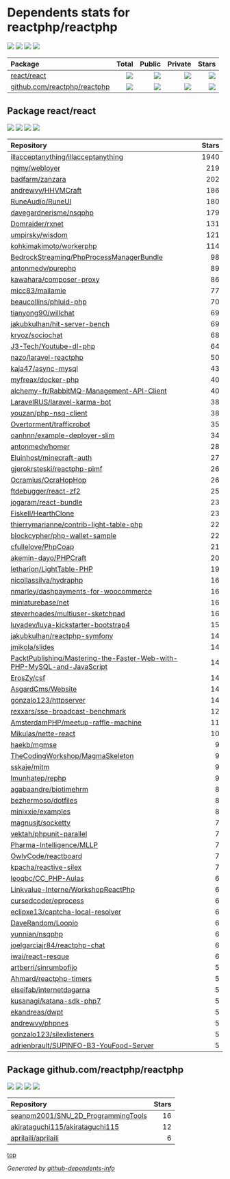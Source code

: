 # Dependents stats for reactphp/reactphp

[![](https://img.shields.io/static/v1?label=Used%20by&message=996&color=informational&logo=slickpic)](https://github.com/reactphp/reactphp/network/dependents)
[![](https://img.shields.io/static/v1?label=Used%20by%20(public)&message=83&color=informational&logo=slickpic)](https://github.com/reactphp/reactphp/network/dependents)
[![](https://img.shields.io/static/v1?label=Used%20by%20(private)&message=913&color=informational&logo=slickpic)](https://github.com/reactphp/reactphp/network/dependents)
[![](https://img.shields.io/static/v1?label=Used%20by%20(stars)&message=260&color=informational&logo=slickpic)](https://github.com/reactphp/reactphp/network/dependents)

| Package    | Total  | Public | Private | Stars |
| :--------  | -----: | -----: | -----:  | ----: |
| [react/react](#package-reactreact)    | [![](https://img.shields.io/static/v1?label=Used%20by&message=977&color=informational&logo=slickpic)](https://github.com/reactphp/reactphp/network/dependents?package_id=UGFja2FnZS01NDkwMzEwODQ%3D)  | [![](https://img.shields.io/static/v1?label=Used%20by%20(public)&message=80&color=informational&logo=slickpic)](https://github.com/reactphp/reactphp/network/dependents?package_id=UGFja2FnZS01NDkwMzEwODQ%3D) | [![](https://img.shields.io/static/v1?label=Used%20by%20(private)&message=897&color=informational&logo=slickpic)](https://github.com/reactphp/reactphp/network/dependents?package_id=UGFja2FnZS01NDkwMzEwODQ%3D) | [![](https://img.shields.io/static/v1?label=Used%20by%20(stars)&message=226&color=informational&logo=slickpic)](https://github.com/reactphp/reactphp/network/dependents?package_id=UGFja2FnZS01NDkwMzEwODQ%3D) |
| [github.com/reactphp/reactphp](#package-github.comreactphpreactphp)    | [![](https://img.shields.io/static/v1?label=Used%20by&message=19&color=informational&logo=slickpic)](https://github.com/reactphp/reactphp/network/dependents?package_id=UGFja2FnZS0zNjUyMzU3NzE5)  | [![](https://img.shields.io/static/v1?label=Used%20by%20(public)&message=3&color=informational&logo=slickpic)](https://github.com/reactphp/reactphp/network/dependents?package_id=UGFja2FnZS0zNjUyMzU3NzE5) | [![](https://img.shields.io/static/v1?label=Used%20by%20(private)&message=16&color=informational&logo=slickpic)](https://github.com/reactphp/reactphp/network/dependents?package_id=UGFja2FnZS0zNjUyMzU3NzE5) | [![](https://img.shields.io/static/v1?label=Used%20by%20(stars)&message=34&color=informational&logo=slickpic)](https://github.com/reactphp/reactphp/network/dependents?package_id=UGFja2FnZS0zNjUyMzU3NzE5) |

## Package react/react

[![](https://img.shields.io/static/v1?label=Used%20by&message=977&color=informational&logo=slickpic)](https://github.com/reactphp/reactphp/network/dependents?package_id=UGFja2FnZS01NDkwMzEwODQ%3D)
[![](https://img.shields.io/static/v1?label=Used%20by%20(public)&message=80&color=informational&logo=slickpic)](https://github.com/reactphp/reactphp/network/dependents?package_id=UGFja2FnZS01NDkwMzEwODQ%3D)
[![](https://img.shields.io/static/v1?label=Used%20by%20(private)&message=897&color=informational&logo=slickpic)](https://github.com/reactphp/reactphp/network/dependents?package_id=UGFja2FnZS01NDkwMzEwODQ%3D)
[![](https://img.shields.io/static/v1?label=Used%20by%20(stars)&message=226&color=informational&logo=slickpic)](https://github.com/reactphp/reactphp/network/dependents?package_id=UGFja2FnZS01NDkwMzEwODQ%3D)

| Repository | Stars  |
| :--------  | -----: |
|[illacceptanything/illacceptanything](https://github.com/illacceptanything/illacceptanything) | 1940 |
|[ngmy/webloyer](https://github.com/ngmy/webloyer) | 219 |
|[badfarm/zanzara](https://github.com/badfarm/zanzara) | 202 |
|[andrewvy/HHVMCraft](https://github.com/andrewvy/HHVMCraft) | 186 |
|[RuneAudio/RuneUI](https://github.com/RuneAudio/RuneUI) | 180 |
|[davegardnerisme/nsqphp](https://github.com/davegardnerisme/nsqphp) | 179 |
|[Domraider/rxnet](https://github.com/Domraider/rxnet) | 131 |
|[umpirsky/wisdom](https://github.com/umpirsky/wisdom) | 121 |
|[kohkimakimoto/workerphp](https://github.com/kohkimakimoto/workerphp) | 114 |
|[BedrockStreaming/PhpProcessManagerBundle](https://github.com/BedrockStreaming/PhpProcessManagerBundle) | 98 |
|[antonmedv/purephp](https://github.com/antonmedv/purephp) | 89 |
|[kawahara/composer-proxy](https://github.com/kawahara/composer-proxy) | 86 |
|[micc83/mailamie](https://github.com/micc83/mailamie) | 77 |
|[beaucollins/phluid-php](https://github.com/beaucollins/phluid-php) | 70 |
|[tianyong90/willchat](https://github.com/tianyong90/willchat) | 69 |
|[jakubkulhan/hit-server-bench](https://github.com/jakubkulhan/hit-server-bench) | 69 |
|[kryoz/sociochat](https://github.com/kryoz/sociochat) | 68 |
|[J3-Tech/Youtube-dl-php](https://github.com/J3-Tech/Youtube-dl-php) | 64 |
|[nazo/laravel-reactphp](https://github.com/nazo/laravel-reactphp) | 50 |
|[kaja47/async-mysql](https://github.com/kaja47/async-mysql) | 43 |
|[myfreax/docker-php](https://github.com/myfreax/docker-php) | 40 |
|[alchemy-fr/RabbitMQ-Management-API-Client](https://github.com/alchemy-fr/RabbitMQ-Management-API-Client) | 40 |
|[LaravelRUS/laravel-karma-bot](https://github.com/LaravelRUS/laravel-karma-bot) | 38 |
|[youzan/php-nsq-client](https://github.com/youzan/php-nsq-client) | 38 |
|[Overtorment/trafficrobot](https://github.com/Overtorment/trafficrobot) | 35 |
|[oanhnn/example-deployer-slim](https://github.com/oanhnn/example-deployer-slim) | 34 |
|[antonmedv/homer](https://github.com/antonmedv/homer) | 28 |
|[Eluinhost/minecraft-auth](https://github.com/Eluinhost/minecraft-auth) | 27 |
|[gjerokrsteski/reactphp-pimf](https://github.com/gjerokrsteski/reactphp-pimf) | 26 |
|[Ocramius/OcraHopHop](https://github.com/Ocramius/OcraHopHop) | 26 |
|[ftdebugger/react-zf2](https://github.com/ftdebugger/react-zf2) | 25 |
|[jogaram/react-bundle](https://github.com/jogaram/react-bundle) | 23 |
|[Fiskell/HearthClone](https://github.com/Fiskell/HearthClone) | 23 |
|[thierrymarianne/contrib-light-table-php](https://github.com/thierrymarianne/contrib-light-table-php) | 22 |
|[blockcypher/php-wallet-sample](https://github.com/blockcypher/php-wallet-sample) | 22 |
|[cfullelove/PhpCoap](https://github.com/cfullelove/PhpCoap) | 21 |
|[akemin-dayo/PHPCraft](https://github.com/akemin-dayo/PHPCraft) | 20 |
|[letharion/LightTable-PHP](https://github.com/letharion/LightTable-PHP) | 19 |
|[nicollassilva/hydraphp](https://github.com/nicollassilva/hydraphp) | 16 |
|[nmarley/dashpayments-for-woocommerce](https://github.com/nmarley/dashpayments-for-woocommerce) | 16 |
|[miniaturebase/net](https://github.com/miniaturebase/net) | 16 |
|[steverhoades/multiuser-sketchpad](https://github.com/steverhoades/multiuser-sketchpad) | 16 |
|[luyadev/luya-kickstarter-bootstrap4](https://github.com/luyadev/luya-kickstarter-bootstrap4) | 15 |
|[jakubkulhan/reactphp-symfony](https://github.com/jakubkulhan/reactphp-symfony) | 14 |
|[jmikola/slides](https://github.com/jmikola/slides) | 14 |
|[PacktPublishing/Mastering-the-Faster-Web-with-PHP-MySQL-and-JavaScript](https://github.com/PacktPublishing/Mastering-the-Faster-Web-with-PHP-MySQL-and-JavaScript) | 14 |
|[ErosZy/csf](https://github.com/ErosZy/csf) | 14 |
|[AsgardCms/Website](https://github.com/AsgardCms/Website) | 14 |
|[gonzalo123/httpserver](https://github.com/gonzalo123/httpserver) | 14 |
|[rexxars/sse-broadcast-benchmark](https://github.com/rexxars/sse-broadcast-benchmark) | 12 |
|[AmsterdamPHP/meetup-raffle-machine](https://github.com/AmsterdamPHP/meetup-raffle-machine) | 11 |
|[Mikulas/nette-react](https://github.com/Mikulas/nette-react) | 10 |
|[haekb/mgmse](https://github.com/haekb/mgmse) | 9 |
|[TheCodingWorkshop/MagmaSkeleton](https://github.com/TheCodingWorkshop/MagmaSkeleton) | 9 |
|[sskaje/mitm](https://github.com/sskaje/mitm) | 9 |
|[Imunhatep/rephp](https://github.com/Imunhatep/rephp) | 9 |
|[agabaandre/biotimehrm](https://github.com/agabaandre/biotimehrm) | 8 |
|[bezhermoso/dotfiles](https://github.com/bezhermoso/dotfiles) | 8 |
|[minixxie/examples](https://github.com/minixxie/examples) | 8 |
|[magnusjt/socketty](https://github.com/magnusjt/socketty) | 7 |
|[vektah/phpunit-parallel](https://github.com/vektah/phpunit-parallel) | 7 |
|[Pharma-Intelligence/MLLP](https://github.com/Pharma-Intelligence/MLLP) | 7 |
|[OwlyCode/reactboard](https://github.com/OwlyCode/reactboard) | 7 |
|[kpacha/reactive-silex](https://github.com/kpacha/reactive-silex) | 7 |
|[leoqbc/CC_PHP-Aulas](https://github.com/leoqbc/CC_PHP-Aulas) | 6 |
|[Linkvalue-Interne/WorkshopReactPhp](https://github.com/Linkvalue-Interne/WorkshopReactPhp) | 6 |
|[cursedcoder/eprocess](https://github.com/cursedcoder/eprocess) | 6 |
|[eclipxe13/captcha-local-resolver](https://github.com/eclipxe13/captcha-local-resolver) | 6 |
|[DaveRandom/Loopio](https://github.com/DaveRandom/Loopio) | 6 |
|[yunnian/nsqphp](https://github.com/yunnian/nsqphp) | 6 |
|[joelgarciajr84/reactphp-chat](https://github.com/joelgarciajr84/reactphp-chat) | 6 |
|[iwai/react-resque](https://github.com/iwai/react-resque) | 6 |
|[artberri/sinrumbofijo](https://github.com/artberri/sinrumbofijo) | 5 |
|[Ahmard/reactphp-timers](https://github.com/Ahmard/reactphp-timers) | 5 |
|[elseifab/internetdagarna](https://github.com/elseifab/internetdagarna) | 5 |
|[kusanagi/katana-sdk-php7](https://github.com/kusanagi/katana-sdk-php7) | 5 |
|[ekandreas/dwpt](https://github.com/ekandreas/dwpt) | 5 |
|[andrewvy/phpnes](https://github.com/andrewvy/phpnes) | 5 |
|[gonzalo123/silexlisteners](https://github.com/gonzalo123/silexlisteners) | 5 |
|[adrienbrault/SUPINFO-B3-YouFood-Server](https://github.com/adrienbrault/SUPINFO-B3-YouFood-Server) | 5 |

## Package github.com/reactphp/reactphp

[![](https://img.shields.io/static/v1?label=Used%20by&message=19&color=informational&logo=slickpic)](https://github.com/reactphp/reactphp/network/dependents?package_id=UGFja2FnZS0zNjUyMzU3NzE5)
[![](https://img.shields.io/static/v1?label=Used%20by%20(public)&message=3&color=informational&logo=slickpic)](https://github.com/reactphp/reactphp/network/dependents?package_id=UGFja2FnZS0zNjUyMzU3NzE5)
[![](https://img.shields.io/static/v1?label=Used%20by%20(private)&message=16&color=informational&logo=slickpic)](https://github.com/reactphp/reactphp/network/dependents?package_id=UGFja2FnZS0zNjUyMzU3NzE5)
[![](https://img.shields.io/static/v1?label=Used%20by%20(stars)&message=34&color=informational&logo=slickpic)](https://github.com/reactphp/reactphp/network/dependents?package_id=UGFja2FnZS0zNjUyMzU3NzE5)

| Repository | Stars  |
| :--------  | -----: |
|[seanpm2001/SNU_2D_ProgrammingTools](https://github.com/seanpm2001/SNU_2D_ProgrammingTools) | 16 |
|[akirataguchi115/akirataguchi115](https://github.com/akirataguchi115/akirataguchi115) | 12 |
|[aprilaili/aprilaili](https://github.com/aprilaili/aprilaili) | 6 |

[top](#main)

_Generated by [github-dependents-info](https://github.com/nvuillam/github-dependents-info)_